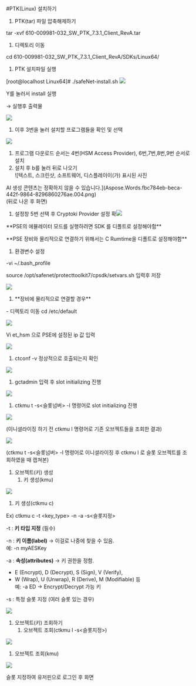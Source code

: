 #PTK(Linux) 설치하기

1. PTK(tar) 파일 압축해제하기

tar -xvf 610-009981-032\_SW\_PTK\_7.3.1\_Client\_RevA.tar

1. 디렉토리 이동

cd 610-009981-032\_SW\_PTK\_7.3.1\_Client\_RevA/SDKs/Linux64/

1. PTK 설치파일 실행

[root@localhost Linux64]# ./safeNet-install.sh
![](Aspose.Words.fbc784eb-beca-442f-9864-8296860276ae.001.png)

Y를 눌러서 install 실행

→ 실행후 출력물

![](Aspose.Words.fbc784eb-beca-442f-9864-8296860276ae.002.png)

1. 이후 3번을 눌러 설치할 프로그램들을 확인 및 선택

![](Aspose.Words.fbc784eb-beca-442f-9864-8296860276ae.003.png)

1. 프로그램 다운로드 순서는 4번(HSM Access Provider), 6번,7번,8번,9번 순서로 설치
1. 설치 후 b를 눌러 뒤로 나오기\
   ![텍스트, 스크린샷, 소프트웨어, 디스플레이이(가) 표시된 사진

AI 생성 콘텐츠는 정확하지 않을 수 있습니다.](Aspose.Words.fbc784eb-beca-442f-9864-8296860276ae.004.png)\
   (뒤로 나온 후 화면)
1. 설정창 5번 선택 후 Cryptoki Provider 설정 확![](Aspose.Words.fbc784eb-beca-442f-9864-8296860276ae.005.png)

\*\*PSE의 에뮬레이터 모드를 실행하려면 SDK 를 디폴트로 설정해야함\*\*

\*\*PSE 장비와 물리적으로 연결하기 위해서는 C Rumtime을 디폴트로 설정해야함\*\*

1. 환경변수 설정

-vi ~/.bash\_profile

source /opt/safenet/protecttoolkit7/cpsdk/setvars.sh 입력후 저장

![](Aspose.Words.fbc784eb-beca-442f-9864-8296860276ae.006.png)

1. \*\*장비에 물리적으로 연결할 경우\*\*

\- 디렉토리 이동 cd /etc/default

![](Aspose.Words.fbc784eb-beca-442f-9864-8296860276ae.007.png)

Vi et\_hsm 으로 PSE에 설정된 ip 값 입력

![](Aspose.Words.fbc784eb-beca-442f-9864-8296860276ae.008.png)

1. ctconf -v 정상적으로 호출되는지 확인

![](Aspose.Words.fbc784eb-beca-442f-9864-8296860276ae.009.png)

1. gctadmin 입력 후 slot initializing 진행

![](Aspose.Words.fbc784eb-beca-442f-9864-8296860276ae.010.png)

1. ctkmu t -s<슬롯넘버> -l<label> 명령어로 slot initializing 진행

![](Aspose.Words.fbc784eb-beca-442f-9864-8296860276ae.011.png)

(이니셜라이징 하기 전 ctkmu l 명령어로 기존 오브젝트들을 조회한 결과)

![](Aspose.Words.fbc784eb-beca-442f-9864-8296860276ae.012.png)

(ctkmu t -s<슬롯넘버> -l<label> 명령어로 이니셜라이징 후 ctkmu l 로 슬롯 오브젝트를 조회하였을 때 캡쳐본)

1. 오브젝트(키) 생성
   1. 키 생성(kmu)

![](Aspose.Words.fbc784eb-beca-442f-9864-8296860276ae.013.png)

1. 키 생성(ctkmu c)

Ex) ctkmu c -t <key\_type> -n <label> -a <attribute> -s<슬롯지정>

-t : **키 타입 지정** (필수)

-n : **키 이름(label)** → 이걸로 나중에 찾을 수 있음.\
예: -n myAESKey

-a : **속성(attributes)** → 키 권한을 정함.

- E (Encrypt), D (Decrypt), S (Sign), V (Verify),
- W (Wrap), U (Unwrap), R (Derive), M (Modifiable) 등\
  예: -a ED → Encrypt/Decrypt 가능 키

-s : 특정 슬롯 지정 (여러 슬롯 있는 경우)

![](Aspose.Words.fbc784eb-beca-442f-9864-8296860276ae.014.png)

1. 오브젝트(키) 조회하기
   1. 오브젝트 조회(ctkmu l -s<슬롯지정>)

![](Aspose.Words.fbc784eb-beca-442f-9864-8296860276ae.015.png)

1. 오브젝트 조회(kmu)

![](Aspose.Words.fbc784eb-beca-442f-9864-8296860276ae.016.png)

슬롯 지정하여 유저핀으로 로그인 후 화면
